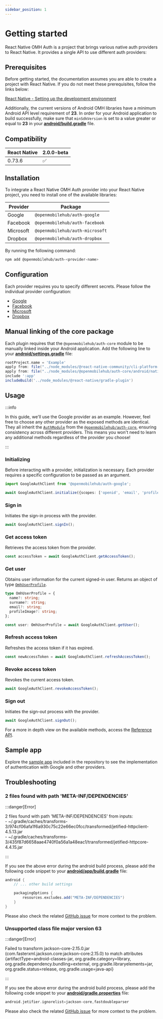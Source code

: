 ```yaml
---
sidebar_position: 1
---
```


# Getting started

React Native OMH Auth is a project that brings various native auth providers to React Native. It provides a single API to use different auth providers:

## Prerequisites

Before getting started, the documentation assumes you are able to create a project with React Native. If you do not meet these prerequisites, follow the links below:

[React Native - Setting up the development environment](https://reactnative.dev/docs/environment-setup)

Additionally, the current versions of Android OMH libraries have a minimum Android API level requirement of **23**. In order for your Android application to build successfully, make sure that `minSdkVersion` is set to a value greater or equal to **23** in your [**android/build.gradle**](https://github.com/openmobilehub/react-native-omh-auth/blob/main/apps/sample-app/android/build.gradle#L4) file.

## Compatibility

| React Native | 2.0.0-beta |
| ------------ | ---------- |
| 0.73.6       | ✅         |

## Installation

To integrate a React Native OMH Auth provider into your React Native project, you need to install one of the available libraries:

| Provider  | Package                         |
| --------- | ------------------------------- |
| Google    | `@openmobilehub/auth-google`    |
| Facebook  | `@openmobilehub/auth-facebook`  |
| Microsoft | `@openmobilehub/auth-microsoft` |
| Dropbox   | `@openmobilehub/auth-dropbox`   |

By running the following command:

```bash
npm add @openmobilehub/auth-<provider-name>
```

## Configuration

Each provider requires you to specify different secrets. Please follow the individual provider configuration:

- [Google](https://special-barnacle-93vn82m.pages.github.io/docs/google#configuration)
- [Facebook](https://special-barnacle-93vn82m.pages.github.io/docs/facebook#configuration)
- [Microsoft](https://special-barnacle-93vn82m.pages.github.io/docs/microsoft#configuration)
- [Dropbox](https://special-barnacle-93vn82m.pages.github.io/docs/dropbox#configuration)

## Manual linking of the core package

Each plugin requires that the `@openmobilehub/auth-core` module to be manually linked inside your Android application. Add the following line to your [**android/settings.gradle**](https://github.com/openmobilehub/react-native-omh-auth/blob/main/apps/sample-app/android/settings.gradle#L3) file:

```gradle title="android/settings.gradle" {3}
rootProject.name = 'Example'
apply from: file("../node_modules/@react-native-community/cli-platform-android/native_modules.gradle"); applyNativeModulesSettingsGradle(settings)
apply from: file("../node_modules/@openmobilehub/auth-core/android/native_modules.gradle")
include ':app'
includeBuild('../node_modules/@react-native/gradle-plugin')
```

## Usage

:::info

In this guide, we'll use the Google provider as an example. However, feel free to choose any other provider as the exposed methods are identical. They all inherit the [`AuthModule`](https://special-barnacle-93vn82m.pages.github.io/docs/api/classes/core_src.AuthModule#methods) from the [`@openmobilehub/auth-core`](https://github.com/openmobilehub/react-native-omh-auth/tree/main/packages/core), ensuring consistency across different providers. This means you won't need to learn any additional methods regardless of the provider you choose!

:::

### Initializing

Before interacting with a provider, initialization is necessary. Each provider requires a specific configuration to be passed as an argument.

```typescript
import GoogleAuthClient from '@openmobilehub/auth-google';

await GoogleAuthClient.initialize({scopes: ['openid', 'email', 'profile']});
```

### Sign in

Initiates the sign-in process with the provider.

```typescript
await GoogleAuthClient.signIn();
```

### Get access token

Retrieves the access token from the provider.

```typescript
const accessToken = await GoogleAuthClient.getAccessToken();
```

### Get user

Obtains user information for the current signed-in user. Returns an object of type [`OmhUserProfile`](https://github.com/openmobilehub/react-native-omh-auth/blob/main/packages/core/src/types.ts#L5-L10).

```typescript
type OmhUserProfile = {
  name?: string;
  surname?: string;
  email?: string;
  profileImage?: string;
};

const user: OmhUserProfile = await GoogleAuthClient.getUser();
```

### Refresh access token

Refreshes the access token if it has expired.

```typescript
const newAccessToken = await GoogleAuthClient.refreshAccessToken();
```

### Revoke access token

Revokes the current access token.

```typescript
await GoogleAuthClient.revokeAccessToken();
```

### Sign out

Initiates the sign-out process with the provider.

```typescript
await GoogleAuthClient.signOut();
```

For a more in depth view on the available methods, access the [Reference API](https://special-barnacle-93vn82m.pages.github.io/docs/api/classes/core_src.AuthModule#methods).

## Sample app

Explore the [sample app](https://github.com/openmobilehub/react-native-omh-auth/tree/main/apps/sample-app) included in the repository to see the implementation of authentication with Google and other providers.

## Troubleshooting

### 2 files found with path 'META-INF/DEPENDENCIES'

:::danger[Error]

2 files found with path 'META-INF/DEPENDENCIES' from inputs:<br/>\- ~/.gradle/caches/transforms-3/974cf06afa1f6a930c75c22e66ec0fcc/transformed/jetified-httpclient-4.5.13.jar<br/>\- ~/.gradle/caches/transforms-3/435f87d6658aae4740f0a56a1a48eac1/transformed/jetified-httpcore-4.4.15.jar

:::

If you see the above error during the android build process, please add the following code snippet to your [**android/app/build.gradle**](https://github.com/openmobilehub/react-native-omh-auth/blob/main/apps/sample-app/android/app/build.gradle#L135-L137) file:

```gradle title="android/app/build.gradle" {4-6}
android {
    // ... other build settings

    packagingOptions {
        resources.excludes.add("META-INF/DEPENDENCIES")
    }
}
```

Please also check the related [GitHub issue](https://github.com/dropbox/dropbox-sdk-java/issues/517) for more context to the problem.

### Unsupported class file major version 63

:::danger[Error]

Failed to transform jackson-core-2.15.0.jar (com.fasterxml.jackson.core:jackson-core:2.15.0) to match attributes \{artifactType=android-classes-jar, org.gradle.category=library, org.gradle.dependency.bundling=external, org.gradle.libraryelements=jar, org.gradle.status=release, org.gradle.usage=java-api\}

:::

If you see the above error during the android build process, please add the following code snippet to your [**android/gradle.properties**](https://github.com/openmobilehub/react-native-omh-auth/blob/main/apps/sample-app/android/gradle.properties#L43) file:

```gradle title="android/gradle.properties"
android.jetifier.ignorelist=jackson-core,fastdoubleparser
```

Please also check the related [GitHub issue](https://github.com/auth0/Auth0.Android/issues/598) for more context to the problem.
